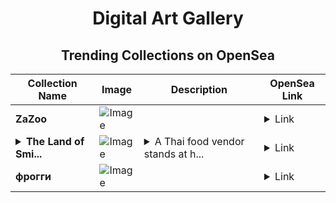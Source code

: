 <div align="center">

# Digital Art Gallery

## Trending Collections on OpenSea

| Collection Name                       | Image                                                                                     | Description                       | OpenSea Link                                                                                          |
|---------------------------------------|-------------------------------------------------------------------------------------------|-----------------------------------|--------------------------------------------------------------------------------------------------------|
| **ZaZoo** | ![Image](https://i.seadn.io/s/raw/files/0d368cb41f5bf89b102bc870c1bc176e.jpg?w=500&auto=format?w=200&auto=format) |  | <details><summary>Link</summary>[ZaZoo](https://opensea.io/collection/zazoo-1)</details> |
| **<details><summary>The Land of Smi...</summary>The Land of Smiles</details>** | ![Image](https://i.seadn.io/s/raw/files/80886dea7d305dad314b5cdd46d419c3.jpg?w=500&auto=format?w=200&auto=format) | <details><summary>A Thai food vendor stands at h...</summary>A Thai food vendor stands at his stall, his eyes smiling above a mask as he flashes a peace sign—a quiet symbol of hope and resilience. Captured in 2021, this moment reflects optimism in the face of adversity, reminding us that even small gestures can inspire strength and uplift spirits. The image speaks to the power of positivity and connection in nurturing mental well-being.</details> | <details><summary>Link</summary>[The Land of Smiles](https://opensea.io/collection/the-land-of-smiles)</details> |
| **фрогги** | ![Image](https://i.seadn.io/s/raw/files/b7ae7312c76ea13d4ead1033058d29d2.jpg?w=500&auto=format?w=200&auto=format) |  | <details><summary>Link</summary>[фрогги](https://opensea.io/collection/froggi-3)</details> |

</div>